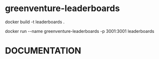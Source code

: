 # greenventure-leaderboards

docker build -t leaderboards .  

docker run --name greenventure-leaderboards -p 3001:3001  leaderboards

# DOCUMENTATION